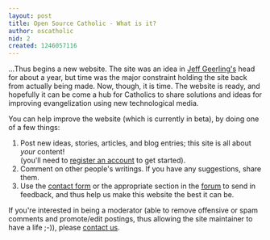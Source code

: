 ```yaml
---
layout: post
title: Open Source Catholic - What is it?
author: oscatholic
nid: 2
created: 1246057116
---
```

<p>...Thus begins a new website. The site was an idea in <a href="http://www.lifeisaprayer.com/">Jeff Geerling's</a> head for about a year, but time was the major constraint holding the site back from actually being made. Now, though, it is time. The website is ready, and hopefully it can be come a hub for Catholics to share solutions and ideas for improving evangelization using new technological media.</p>
<p>You can help improve the website (which is currently in beta), by doing one of a few things:</p>
<ol>
    <li>Post new ideas, stories, articles, and blog entries; this site is all about <em>your</em> content!<br />
    (you'll need to <a href="/user/register">register an account</a>&nbsp;to get started).</li>
    <li>Comment on other people's writings. If you have any suggestions, share them.</li>
    <li>Use the <a href="/contact">contact form</a>&nbsp;or the appropriate section in the <a href="/forum">forum</a> to send in feedback, and thus help us make this website the best it can be.</li>
</ol>
<p>If you're interested in being a moderator (able to remove offensive or spam comments and promote/edit postings, thus allowing the site maintainer to have a life ;-)), please <a href="/contact">contact us</a>.</p>
